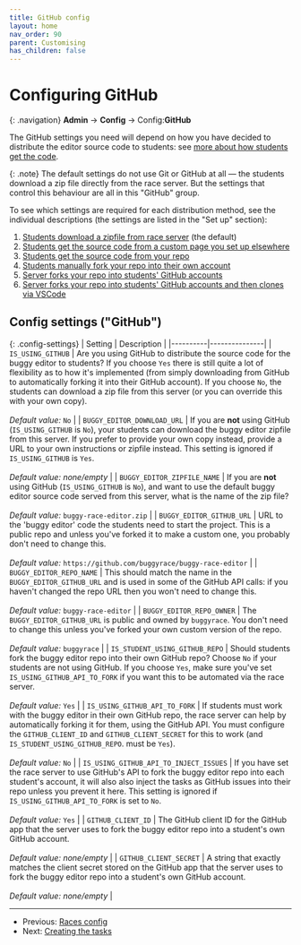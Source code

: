 ```yaml
---
title: GitHub config
layout: home
nav_order: 90
parent: Customising
has_children: false
---
```



# Configuring GitHub

{: .navigation}
**Admin** → **Config** → Config:**GitHub**

The GitHub settings you need will depend on how you have decided to distribute
the editor source code to students: see [more about how students get the
code](../buggy-editor/distributing-the-code).

{: .note}
The default settings do not use Git or GitHub at all — the students download a
zip file directly from the race server. But the settings that control this
behaviour are all in this "GitHub" group.

To see which settings are required for each distribution method, see the
individual descriptions (the settings are listed in the "Set up" section):

<ol class="upper-alpha">
  <li><a href="../buggy-editor/distributing-the-code#method-a">Students download a zipfile from race server</a> (the default)</li>
  <li><a href="../buggy-editor/distributing-the-code#method-b">Students get the source code from a custom page you set up elsewhere</a></li>
  <li><a href="../buggy-editor/distributing-the-code#method-c">Students get the source code from your repo</a></li>
  <li><a href="../buggy-editor/distributing-the-code#method-d">Students manually fork your repo into their own account</a></li>
  <li><a href="../buggy-editor/distributing-the-code#method-e">Server forks your repo into students' GitHub accounts</a></li>
  <li><a href="../buggy-editor/distributing-the-code#method-f">Server forks your repo into students' GitHub accounts and then clones via VSCode</a></li>
</ol>


## Config settings ("GitHub")

{: .config-settings}
| Setting  | Description   |
|----------|---------------|
| `IS_USING_GITHUB` | Are you using GitHub to distribute the source code for the buggy editor to students? If you choose `Yes` there is still quite a lot of flexibility as to how it's implemented (from simply downloading from GitHub to automatically forking it into their GitHub account). If you choose `No`, the students can download a zip file from this server (or you can override this with your own copy).  <br><br> _Default value:_ `No` |
| `BUGGY_EDITOR_DOWNLOAD_URL` | If you are **not** using GitHub (`IS_USING_GITHUB` is `No`), your students can download the buggy editor zipfile from this server. If you prefer to provide your own copy instead, provide a URL to your own instructions or zipfile instead. This setting is ignored if `IS_USING_GITHUB` is `Yes`.   <br><br> _Default value:_ _none/empty_ |
| `BUGGY_EDITOR_ZIPFILE_NAME` | If you are **not** using GitHub (`IS_USING_GITHUB` is `No`), and want to use the default buggy editor source code served from this server, what is the name of the zip file?  <br><br> _Default value:_ `buggy-race-editor.zip` |
| `BUGGY_EDITOR_GITHUB_URL` | URL to the 'buggy editor' code the students need to start the project. This is a public repo and unless you've forked it to make a custom one, you probably don't need to change this.  <br><br> _Default value:_ `https://github.com/buggyrace/buggy-race-editor` |
| `BUGGY_EDITOR_REPO_NAME` | This should match the name in the `BUGGY_EDITOR_GITHUB_URL` and is used in some of the GitHub API calls: if you haven't changed the repo URL then you won't need to change this.  <br><br> _Default value:_ `buggy-race-editor` |
| `BUGGY_EDITOR_REPO_OWNER` | The `BUGGY_EDITOR_GITHUB_URL` is public and owned by `buggyrace`. You don't need to change this unless you've forked your own custom version of the repo.  <br><br> _Default value:_ `buggyrace` |
| `IS_STUDENT_USING_GITHUB_REPO` | Should students fork the buggy editor repo into their own GitHub repo? Choose `No` if your students are not using GitHub. If you choose `Yes`, make sure you've set `IS_USING_GITHUB_API_TO_FORK` if you want this to be automated via the race server.  <br><br> _Default value:_ `Yes` |
| `IS_USING_GITHUB_API_TO_FORK` | If students must work with the buggy editor in their own GitHub repo, the race server can help by automatically forking it for them, using the GitHub API. You must configure the `GITHUB_CLIENT_ID` and `GITHUB_CLIENT_SECRET` for this to work (and `IS_STUDENT_USING_GITHUB_REPO`. must be `Yes`).  <br><br> _Default value:_ `No` |
| `IS_USING_GITHUB_API_TO_INJECT_ISSUES` | If you have set the race server to use GitHub's API to fork the buggy editor repo into each student's account, it will also also inject the tasks as GitHub issues into their repo unless you prevent it here. This setting is ignored if `IS_USING_GITHUB_API_TO_FORK` is set to `No`.   <br><br> _Default value:_ `Yes` |
| `GITHUB_CLIENT_ID` | The GitHub client ID for the GitHub app that the server uses to fork the buggy editor repo into a student's own GitHub account.  <br><br> _Default value:_ _none/empty_ |
| `GITHUB_CLIENT_SECRET` | A string that exactly matches the client secret stored on the GitHub app that the server uses to fork the buggy editor repo into a student's own GitHub account.  <br><br> _Default value:_ _none/empty_ |


 ---
 * Previous: [Races config](races)
 * Next: [Creating the tasks](creating-tasks)